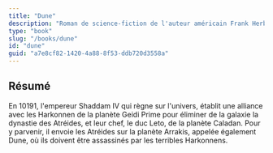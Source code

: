 ```yaml
---
title: "Dune"
description: "Roman de science-fiction de l'auteur américain Frank Herbert"
type: "book"
slug: "/books/dune"
id: "dune"
guid: "a7e8cf82-1420-4a88-8f53-ddb720d3558a"
---
```


## Résumé
En 10191, l'empereur Shaddam IV qui règne sur l'univers, établit une alliance avec les Harkonnen de la planète Geidi Prime pour éliminer de la galaxie la dynastie des Atréides, et leur chef, le duc Leto, de la planète Caladan. Pour y parvenir, il envoie les Atréides sur la planète Arrakis, appelée également Dune, où ils doivent être assassinés par les terribles Harkonnens.